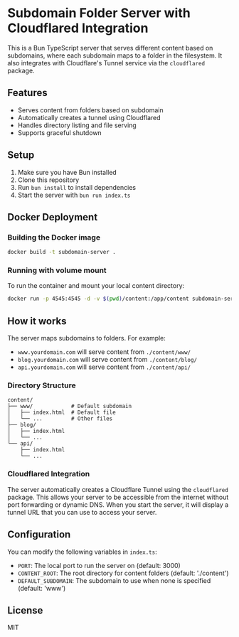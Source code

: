 # Subdomain Folder Server with Cloudflared Integration

This is a Bun TypeScript server that serves different content based on subdomains, where each subdomain maps to a folder in the filesystem. It also integrates with Cloudflare's Tunnel service via the `cloudflared` package.

## Features

- Serves content from folders based on subdomain
- Automatically creates a tunnel using Cloudflared
- Handles directory listing and file serving
- Supports graceful shutdown

## Setup

1. Make sure you have Bun installed
2. Clone this repository
3. Run `bun install` to install dependencies
4. Start the server with `bun run index.ts`

## Docker Deployment

### Building the Docker image

```bash
docker build -t subdomain-server .
```

### Running with volume mount

To run the container and mount your local content directory:

```bash
docker run -p 4545:4545 -d -v $(pwd)/content:/app/content subdomain-server
```

## How it works

The server maps subdomains to folders. For example:
- `www.yourdomain.com` will serve content from `./content/www/`
- `blog.yourdomain.com` will serve content from `./content/blog/`
- `api.yourdomain.com` will serve content from `./content/api/`

### Directory Structure

```
content/
├── www/            # Default subdomain
│   ├── index.html  # Default file 
│   └── ...         # Other files
├── blog/
│   ├── index.html
│   └── ...
└── api/
    ├── index.html
    └── ...
```

### Cloudflared Integration

The server automatically creates a Cloudflare Tunnel using the `cloudflared` package. This allows your server to be accessible from the internet without port forwarding or dynamic DNS. When you start the server, it will display a tunnel URL that you can use to access your server.

## Configuration

You can modify the following variables in `index.ts`:

- `PORT`: The local port to run the server on (default: 3000)
- `CONTENT_ROOT`: The root directory for content folders (default: './content')  
- `DEFAULT_SUBDOMAIN`: The subdomain to use when none is specified (default: 'www')

## License

MIT
